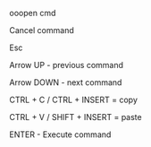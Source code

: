 
ooopen cmd

Cancel command

Esc

Arrow UP - previous command

Arrow DOWN - next command

CTRL + C / CTRL + INSERT = copy

CTRL + V / SHIFT + INSERT = paste

ENTER - Execute command